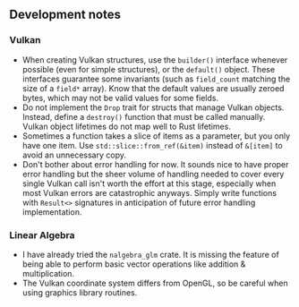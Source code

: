 ## Development notes
### Vulkan
* When creating Vulkan structures, use the `builder()` interface
    whenever possible (even for simple structures), or the `default()` object.
    These interfaces guarantee some invariants
    (such as `field_count` matching the size of a `field*` array).
    Know that the default values are usually zeroed bytes,
    which may not be valid values for some fields.
* Do not implement the `Drop` trait for structs that manage Vulkan objects.
    Instead, define a `destroy()` function that must be called manually.
    Vulkan object lifetimes do not map well to Rust lifetimes.
* Sometimes a function takes a slice of items as a parameter, but you only have one item.
    Use `std::slice::from_ref(&item)` instead of `&[item]` to avoid an unnecessary copy.
* Don't bother about error handling for now.
    It sounds nice to have proper error handling
    but the sheer volume of handling needed to cover every single Vulkan call
    isn't worth the effort at this stage,
    especially when most Vulkan errors are catastrophic anyways.
    Simply write functions with `Result<>` signatures
    in anticipation of future error handling implementation.
### Linear Algebra
* I have already tried the `nalgebra_glm` crate.
    It is missing the feature of being able to perform basic vector operations
    like addition & multiplication.
* The Vulkan coordinate system differs from OpenGL,
    so be careful when using graphics library routines.
